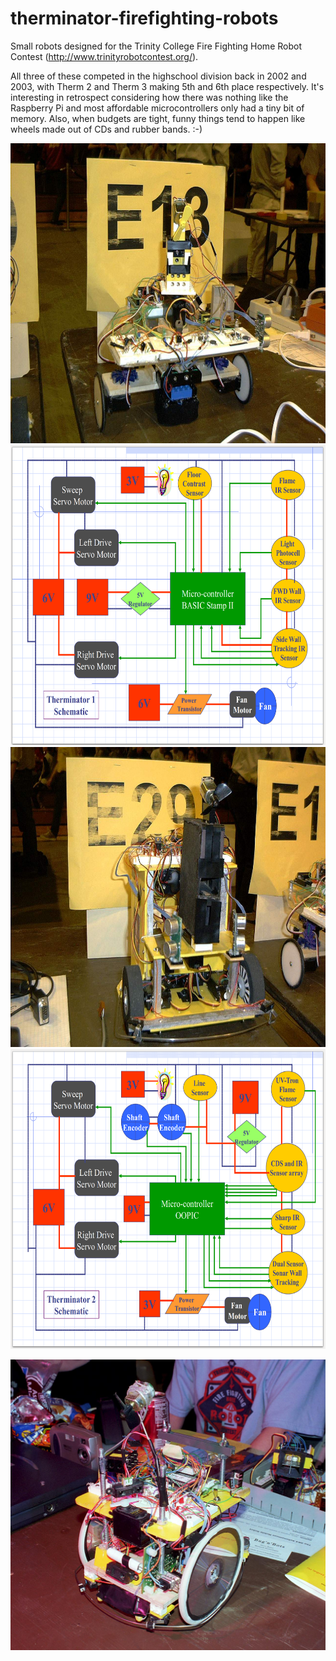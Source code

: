 # therminator-firefighting-robots
Small robots designed for the Trinity College Fire Fighting Home Robot Contest (http://www.trinityrobotcontest.org/).

All three of these competed in the highschool division back in 2002 and 2003, with Therm 2 and Therm 3 making 5th and 6th place respectively. It's interesting in retrospect considering how there was nothing like the Raspberry Pi and most affordable microcontrollers only had a tiny bit of memory. Also, when budgets are tight, funny things tend to happen like wheels made out of CDs and rubber bands. :-)

<img src="https://github.com/RyanDellana/therminator-firefighting-robots/blob/master/Therminator1.jpg" width=640px height=480px />
<img src="https://github.com/RyanDellana/therminator-firefighting-robots/blob/master/Therminator1_schematic.png" width=640px height=480px />
<img src="https://github.com/RyanDellana/therminator-firefighting-robots/blob/master/Therminator2.jpg" width=640px height=480px />
<img src="https://github.com/RyanDellana/therminator-firefighting-robots/blob/master/Therminator2_schematic.png" width=640px height=480px />

![Therminator 3 Robot](https://github.com/RyanDellana/therminator-firefighting-robots/blob/master/Therminator_3.jpg)

